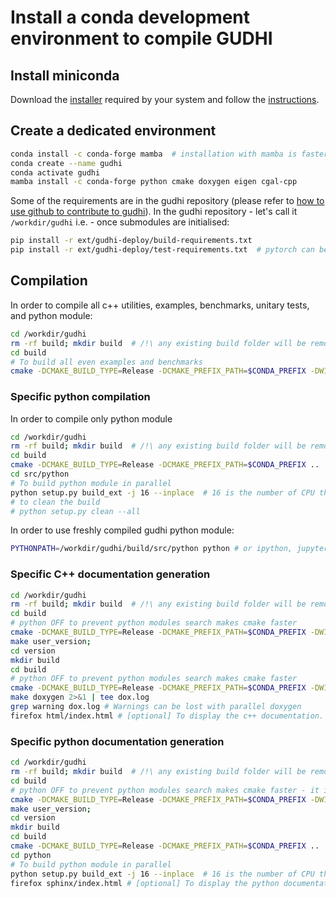 # Install a conda development environment to compile GUDHI

## Install miniconda

Download the [installer](https://docs.conda.io/en/latest/miniconda.html) required by your system and follow the [instructions](https://conda.io/projects/conda/en/latest/user-guide/install/index.html).

## Create a dedicated environment

```bash
conda install -c conda-forge mamba  # installation with mamba is faster
conda create --name gudhi
conda activate gudhi
mamba install -c conda-forge python cmake doxygen eigen cgal-cpp
```

Some of the requirements are in the gudhi repository (please refer to
[how to use github to contribute to gudhi](how_to_use_github_to_contribute_to_gudhi.md)).
In the gudhi repository - let's call it `/workdir/gudhi` i.e. - once submodules are initialised:

```bash
pip install -r ext/gudhi-deploy/build-requirements.txt 
pip install -r ext/gudhi-deploy/test-requirements.txt  # pytorch can be painful to install - not mandatory
```

## Compilation

In order to compile all c++ utilities, examples, benchmarks, unitary tests, and python module:
```bash
cd /workdir/gudhi
rm -rf build; mkdir build  # /!\ any existing build folder will be removed
cd build
# To build all even examples and benchmarks
cmake -DCMAKE_BUILD_TYPE=Release -DCMAKE_PREFIX_PATH=$CONDA_PREFIX -DWITH_GUDHI_EXAMPLE=ON -DWITH_GUDHI_BENCHMARK=ON ..
```

### Specific python compilation

In order to compile only python module
```bash
cd /workdir/gudhi
rm -rf build; mkdir build  # /!\ any existing build folder will be removed
cd build
cmake -DCMAKE_BUILD_TYPE=Release -DCMAKE_PREFIX_PATH=$CONDA_PREFIX ..
cd src/python
# To build python module in parallel
python setup.py build_ext -j 16 --inplace  # 16 is the number of CPU that are used to compile the python module. Can be any other value.
# to clean the build
# python setup.py clean --all
```

In order to use freshly compiled gudhi python module:
```bash
PYTHONPATH=/workdir/gudhi/build/src/python python # or ipython, jupyter, ...
```

### Specific C++ documentation generation

```bash
cd /workdir/gudhi
rm -rf build; mkdir build  # /!\ any existing build folder will be removed
cd build
# python OFF to prevent python modules search makes cmake faster
cmake -DCMAKE_BUILD_TYPE=Release -DCMAKE_PREFIX_PATH=$CONDA_PREFIX -DWITH_GUDHI_PYTHON=OFF -DUSER_VERSION_DIR=version ..
make user_version;
cd version
mkdir build
cd build
# python OFF to prevent python modules search makes cmake faster
cmake -DCMAKE_BUILD_TYPE=Release -DCMAKE_PREFIX_PATH=$CONDA_PREFIX -DWITH_GUDHI_PYTHON=OFF  ..
make doxygen 2>&1 | tee dox.log
grep warning dox.log # Warnings can be lost with parallel doxygen
firefox html/index.html # [optional] To display the c++ documentation. Anything else than firefox can be used.
```

### Specific python documentation generation

```bash
cd /workdir/gudhi
rm -rf build; mkdir build  # /!\ any existing build folder will be removed
cd build
# python OFF to prevent python modules search makes cmake faster - it is the next cmake call in user version that matters
cmake -DCMAKE_BUILD_TYPE=Release -DCMAKE_PREFIX_PATH=$CONDA_PREFIX -DWITH_GUDHI_PYTHON=OFF -DUSER_VERSION_DIR=version ..
make user_version;
cd version
mkdir build
cd build
cmake -DCMAKE_BUILD_TYPE=Release -DCMAKE_PREFIX_PATH=$CONDA_PREFIX ..
cd python
# To build python module in parallel
python setup.py build_ext -j 16 --inplace  # 16 is the number of CPU that are used to compile the python module. Can be any other value.
firefox sphinx/index.html # [optional] To display the python documentation. Anything else than firefox can be used.
```